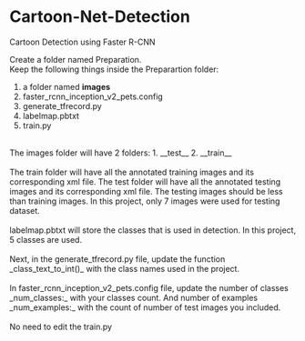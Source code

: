 # Cartoon-Net-Detection
Cartoon Detection using Faster R-CNN

Create a folder named Preparation. <br>
Keep the following things inside the Preparartion folder:
1. a folder named **images**
2. faster_rcnn_inception_v2_pets.config
3. generate_tfrecord.py
4. labelmap.pbtxt
5. train.py
<br>
The images folder will have 2 folders:
1. __test__
2. __train__
<br><br>
The train folder will have all the annotated training images and its corresponding xml file.
The test folder will have all the annotated testing images and its corresponding xml file.
The testing images should be less than training images. In this project, only 7 images were used for testing dataset.
<br><br>
labelmap.pbtxt will store the classes that is used in detection. In this project, 5 classes are used.
<br><br>
Next, in the generate_tfrecord.py file, update the function _class_text_to_int()_ with the class names used in the project. 
<br><br>
In faster_rcnn_inception_v2_pets.config file, update the number of classes _num_classes:_ with your classes count. And number of examples _num_examples:_ with the count of number of test images you included.
<br><br>
No need to edit the train.py
